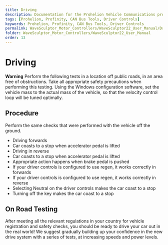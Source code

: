 ```yaml
---
title: Driving
description: Documentation for the Prohelion Vehicle Communications protocol
tags: [Prohelion, Profinity, CAN Bus Tools, Driver Controls]
keywords: Prohelion, Profinity, CAN Bus Tools, Driver Controls
permalink: WaveSculptor_Motor_Controllers/WaveSculptor22_User_Manual/Driving.html
folder: WaveSculptor_Motor_Controllers/WaveSculptor22_User_Manual
order: 13
---
```


# Driving

<div class="callout callout--warning">
    <p><strong>Warning</strong> Perform the following tests in a location off public roads, in an area free of obstructions.  Take all appropriate safety precautions when performing this testing.
    Using the Windows configuration software, set the vehicle mass to the actual mass of the vehicle, so that the velocity control loop will be tuned optimally.
</p>
</div>

## Procedure 

Perform the same checks that were performed with the vehicle off the ground.
*   Driving forwards
*   Car coasts to a stop when accelerator pedal is lifted
*   Driving in reverse
*   Car coasts to a stop when accelerator pedal is lifted
*   Appropriate action happens when brake pedal is pushed
*   If your driver controls is configured to use regen, it works correctly in forwards
*   If your driver controls is configured to use regen, it works correctly in reverse
*   Selecting Neutral on the driver controls makes the car coast to a stop
*   Turning off the key makes the car coast to a stop

## On Road Testing

After meeting all the relevant regulations in your country for vehicle registration and safety checks, you should be ready to drive your car out in the real world!  We suggest gradually building up your confidence in the new drive system with a series of tests, at increasing speeds and power levels.  